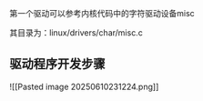 
第一个驱动可以参考内核代码中的字符驱动设备misc

其目录为：linux/drivers/char/misc.c

## 驱动程序开发步骤

![[Pasted image 20250610231224.png]]




